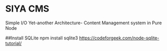 # SIYA CMS
Simple I/O Yet-another Architecture- Content Management system in Pure Node

##Install SQLite
npm install sqlite3
https://codeforgeek.com/node-sqlite-tutorial/